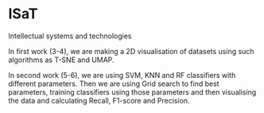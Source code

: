 # ISaT
Intellectual systems and technologies 

In first work (3-4), we are making a 2D visualisation of datasets using such algorithms as T-SNE and UMAP.

In second work (5-6), we are using SVM, KNN and RF classifiers with different parameters. Then we are using Grid search to find best parameters, training classifiers using those parameters and then visualising the data and calculating Recall, F1-score and Precision.
